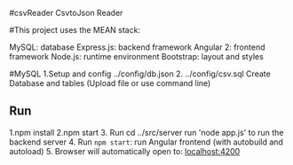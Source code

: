 #csvReader
CsvtoJson Reader

#This project uses the MEAN stack:

MySQL: database
Express.js: backend framework
Angular 2: frontend framework
Node.js: runtime environment
Bootstrap: layout and styles

#MySQL
1.Setup and config ../config/db.json
2. ../config/csv.sql Create Database and tables (Upload file or use command line)

## Run
1.npm install
2.npm start
3. Run cd ../src/server run 'node app.js' to run the backend server
4. Run `npm start`: run Angular frontend (with autobuild and autoload)
5. Browser will automatically open to: [localhost:4200](http://localhost:4200)